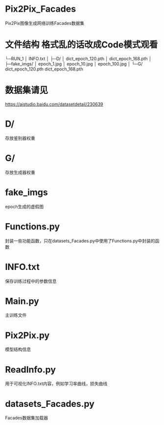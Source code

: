 # Pix2Pix_Facades
Pix2Pix图像生成网络训练Facades数据集

# 文件结构  格式乱的话改成Code模式观看
└─RUN_1
    │  INFO.txt
    │
    ├─D/
    │      dict_epoch_120.pth
    │      dict_epoch_168.pth
    │
    ├─fake_imgs/
    │      epoch_1.jpg
    │      epoch_10.jpg
    │      epoch_100.jpg
    │
    └─G/
            dict_epoch_120.pth
            dict_epoch_168.pth

# 数据集请见
https://aistudio.baidu.com/datasetdetail/230639

# D/
存放鉴别器权重

# G/
存放生成器权重

# fake_imgs
epoch生成的虚假图

# Functions.py
封装一些功能函数，只在datasets_Facades.py中使用了Functions.py中封装的函数

# INFO.txt
保存训练过程中的参数信息

# Main.py
主训练文件

# Pix2Pix.py
模型结构信息

# ReadInfo.py
用于可视化INFO.txt内容，例如学习率曲线，损失曲线

# datasets_Facades.py
Facades数据集加载器







